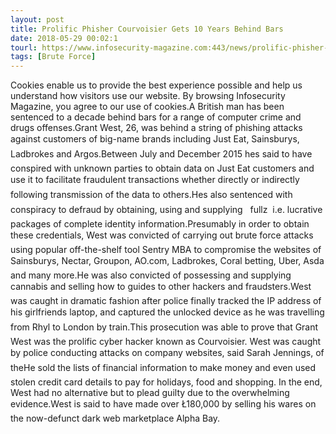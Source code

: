 ```yaml
---
layout: post
title: Prolific Phisher Courvoisier Gets 10 Years Behind Bars
date: 2018-05-29 00:02:1
tourl: https://www.infosecurity-magazine.com:443/news/prolific-phisher-courvoisier-10/
tags: [Brute Force]
---
```

Cookies enable us to provide the best experience possible and help us understand how visitors use our website. By browsing Infosecurity Magazine, you agree to our use of cookies.A British man has been sentenced to a decade behind bars for a range of computer crime and drugs offenses.Grant West, 26, was behind a string of phishing attacks against customers of big-name brands including Just Eat, Sainsburys, Ladbrokes and Argos.Between July and December 2015 hes said to have conspired with unknown parties to obtain data on Just Eat customers and use it to facilitate fraudulent transactions whether directly or indirectly following transmission of the data to others.Hes also sentenced with conspiracy to defraud by obtaining, using and supplying   fullz  i.e. lucrative packages of complete identity information.Presumably in order to obtain these credentials, West was convicted of carrying out brute force attacks using popular off-the-shelf tool Sentry MBA to compromise the websites of Sainsburys, Nectar, Groupon, AO.com, Ladbrokes, Coral betting, Uber, Asda and many more.He was also convicted of possessing and supplying cannabis and selling how to guides to other hackers and fraudsters.West was caught in dramatic fashion after police finally tracked the IP address of his girlfriends laptop, and captured the unlocked device as he was travelling from Rhyl to London by train.This prosecution was able to prove that Grant West was the prolific cyber hacker known as Courvoisier. West was caught by police conducting attacks on company websites, said Sarah Jennings, of theHe sold the lists of financial information to make money and even used stolen credit card details to pay for holidays, food and shopping. In the end, West had no alternative but to plead guilty due to the overwhelming evidence.West is said to have made over Ł180,000 by selling his wares on the now-defunct dark web marketplace Alpha Bay.